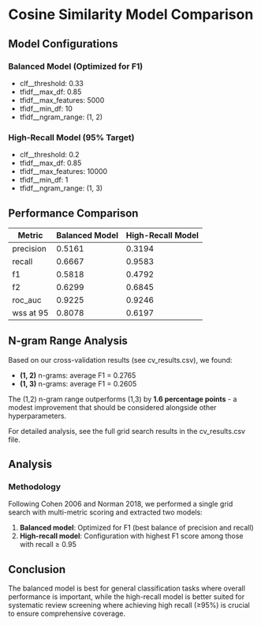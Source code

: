 # Cosine Similarity Model Comparison

## Model Configurations

### Balanced Model (Optimized for F1)
- clf__threshold: 0.33
- tfidf__max_df: 0.85
- tfidf__max_features: 5000
- tfidf__min_df: 10
- tfidf__ngram_range: (1, 2)

### High-Recall Model (95% Target)
- clf__threshold: 0.2
- tfidf__max_df: 0.85
- tfidf__max_features: 10000
- tfidf__min_df: 1
- tfidf__ngram_range: (1, 3)

## Performance Comparison

| Metric | Balanced Model | High-Recall Model |
|--------|---------------|-------------------|
| precision | 0.5161 | 0.3194 |
| recall | 0.6667 | 0.9583 |
| f1 | 0.5818 | 0.4792 |
| f2 | 0.6299 | 0.6845 |
| roc_auc | 0.9225 | 0.9246 |
| wss at 95 | 0.8078 | 0.6197 |

## N-gram Range Analysis

Based on our cross-validation results (see cv_results.csv), we found:

- **(1, 2)** n-grams: average F1 = 0.2765
- **(1, 3)** n-grams: average F1 = 0.2605

The (1,2) n-gram range outperforms (1,3) by **1.6 percentage points** - a modest improvement that should be considered alongside other hyperparameters.

For detailed analysis, see the full grid search results in the cv_results.csv file.

## Analysis

### Methodology

Following Cohen 2006 and Norman 2018, we performed a single grid search with multi-metric scoring
and extracted two models:

1. **Balanced model**: Optimized for F1 (best balance of precision and recall)
2. **High-recall model**: Configuration with highest F1 score among those with recall ≥ 0.95

## Conclusion

The balanced model is best for general classification tasks where overall performance is important, while the high-recall model is better suited for systematic review screening where achieving high recall (≥95%) is crucial to ensure comprehensive coverage.

